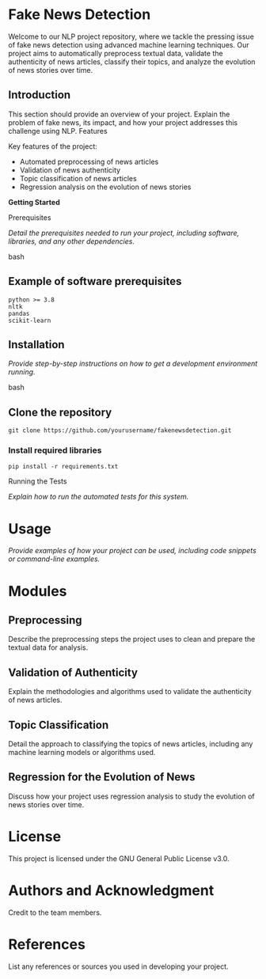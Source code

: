 # Fake News Detection

Welcome to our NLP project repository, where we tackle the pressing issue of fake news detection using advanced machine learning techniques. Our project aims to automatically preprocess textual data, validate the authenticity of news articles, classify their topics, and analyze the evolution of news stories over time.

## Introduction

This section should provide an overview of your project. Explain the problem of fake news, its impact, and how your project addresses this challenge using NLP.
Features

Key features of the project:

- Automated preprocessing of news articles
- Validation of news authenticity
- Topic classification of news articles
- Regression analysis on the evolution of news stories

**Getting Started**

Prerequisites

_Detail the prerequisites needed to run your project, including software, libraries, and any other dependencies._

bash

## Example of software prerequisites

```
python >= 3.8
nltk
pandas
scikit-learn
```

## Installation

_Provide step-by-step instructions on how to get a development environment running._

bash

## Clone the repository
```
git clone https://github.com/yourusername/fakenewsdetection.git
```
### Install required libraries
```
pip install -r requirements.txt
```
Running the Tests

_Explain how to run the automated tests for this system._



# Usage

_Provide examples of how your project can be used, including code snippets or command-line examples._

# Modules
## Preprocessing

Describe the preprocessing steps the project uses to clean and prepare the textual data for analysis.

## Validation of Authenticity

Explain the methodologies and algorithms used to validate the authenticity of news articles.

## Topic Classification

Detail the approach to classifying the topics of news articles, including any machine learning models or algorithms used.

## Regression for the Evolution of News

Discuss how your project uses regression analysis to study the evolution of news stories over time.

# License

This project is licensed under the GNU General Public License v3.0.

# Authors and Acknowledgment

Credit to the team members.

# References

List any references or sources you used in developing your project.
